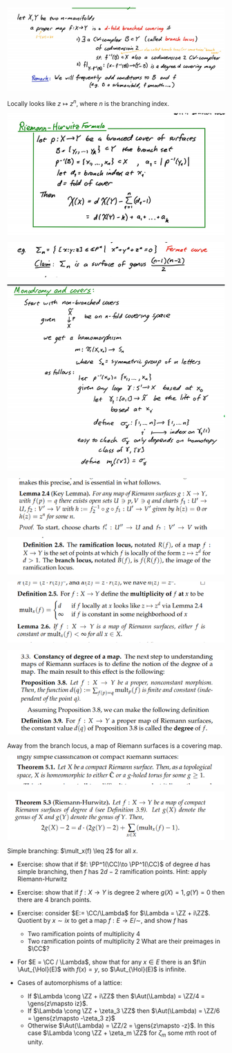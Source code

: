 ![Branched covers](../../zettelkasten/attachments/Pasted%20image%2020210612201820.png)

Locally looks like $z\mapsto z^n$, where $n$ is the branching index.

![Riemann-Hurwitz formula](../../zettelkasten/attachments/Pasted%20image%2020210612201758.png)

![Fermat curve is a surface](../../zettelkasten/attachments/Pasted%20image%2020210612202005.png)

![Monodromy representation](../../zettelkasten/attachments/Pasted%20image%2020210612202053.png)

![](../../zettelkasten/attachments/Pasted%20image%2020210612214630.png)

![](../../zettelkasten/attachments/Pasted%20image%2020210612214747.png)

![](../../zettelkasten/attachments/Pasted%20image%2020210612221715.png)

![](../../zettelkasten/attachments/Pasted%20image%2020210612221730.png)

Away from the branch locus, a map of Riemann surfaces is a covering map.

![](../../zettelkasten/attachments/Pasted%20image%2020210612222033.png)

![](../../zettelkasten/attachments/Pasted%20image%2020210612222046.png)

Simple branching: $\mult_x(f) \leq 2$ for all $x$.

- Exercise: show that if $f: \PP^1(\CC)\to \PP^1(\CC)$ of degree $d$ has simple branching, then $f$ has $2d-2$ ramification points. Hint: apply Riemann-Hurwitz
-  Exercise: show that if $f:X\to Y$ is degree 2 where $g(X) = 1, g(Y) = 0$ then there are 4 branch points.
-  Exercise: consider $E:= \CC/\Lambda$ for $\Lambda = \ZZ + i\ZZ$.
	Quotient by $x\sim ix$ to get a map $f:E\to E/\sim$, and show $f$ has 
	- Two ramification points of multiplicity 4
	- Two ramification points of multiplicity 2
	What are their preimages in $\CC$?
	
- For $E = \CC / \Lambda$, show that for any $x\in E$ there is an $f\in \Aut_{\Hol}(E)$ with $f(x) = y$, so $\Aut_{\Hol}(E)$ is infinite.
- Cases of automorphisms of a lattice:
	- If $\Lambda \cong \ZZ + i\ZZ$ then $\Aut(\Lambda) = \ZZ/4 = \gens{z\mapsto iz}$.
	- If $\Lambda \cong \ZZ + \zeta_3 \ZZ$ then $\Aut(\Lambda) = \ZZ/6  = \gens{z\mapsto -\zeta_3 z}$
	- Otherwise $\Aut(\Lambda) = \ZZ/2 = \gens{z\mapsto -z}$. In this case $\Lambda \cong \ZZ + \zeta_m \ZZ$ for $\zeta_m$ some $m$th root of unity.